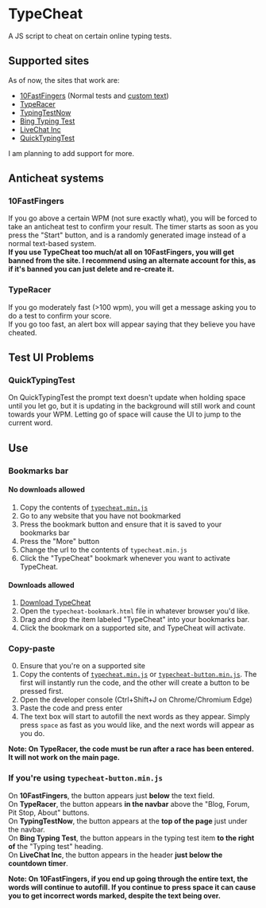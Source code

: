 # TypeCheat
A JS script to cheat on certain online typing tests.

## Supported sites
As of now, the sites that work are:
- [10FastFingers](https://10fastfingers.com/) (Normal tests and [custom text](https://10fastfingers.com/text-practice/new))
- [TypeRacer](https://play.typeracer.com/)
- [TypingTestNow](https://typingtestnow.com/)
- [Bing Typing Test](https://www.bing.com/search?q=typing+test)
- [LiveChat Inc](https://www.livechatinc.com/typing-speed-test)
- [QuickTypingTest](https://www.quicktypingtest.com/)

I am planning to add support for more.  

## Anticheat systems
### 10FastFingers
If you go above a certain WPM (not sure exactly what), you will be forced to take an anticheat test to confirm your result. The timer starts as soon as you press the "Start" button, and is a randomly generated image instead of a normal text-based system.  
**If you use TypeCheat too much/at all on 10FastFingers, you will get banned from the site. I recommend using an alternate account for this, as if it's banned you can just delete and re-create it.**

### TypeRacer
If you go moderately fast (>100 wpm), you will get a message asking you to do a test to confirm your score.  
If you go too fast, an alert box will appear saying that they believe you have cheated.

## Test UI Problems
### QuickTypingTest
On QuickTypingTest the prompt text doesn't update when holding space until you let go, but it is updating in the background will still work and count towards your WPM. Letting go of space will cause the UI to jump to the current word.

## Use
### Bookmarks bar
#### No downloads allowed
1. Copy the contents of [`typecheat.min.js`](https://raw.githubusercontent.com/hackermancool/TypeCheat/master/typecheat.min.js)
2. Go to any website that you have not bookmarked
3. Press the bookmark button and ensure that it is saved to your bookmarks bar
4. Press the "More" button
5. Change the url to the contents of `typecheat.min.js`
6. Click the "TypeCheat" bookmark whenever you want to activate TypeCheat.

#### Downloads allowed
1. [Download TypeCheat](https://github.com/hackermancool/TypeCheat/archive/master.zip)
2. Open the `typecheat-bookmark.html` file in whatever browser you'd like.
3. Drag and drop the item labeled "TypeCheat" into your bookmarks bar.
4. Click the bookmark on a supported site, and TypeCheat will activate.

### Copy-paste
0. Ensure that you're on a supported site
1. Copy the contents of [`typecheat.min.js`](https://raw.githubusercontent.com/hackermancool/TypeCheat/master/typecheat.min.js) or [`typecheat-button.min.js`](https://raw.githubusercontent.com/hackermancool/TypeCheat/master/typecheat-button.min.js). The first will instantly run the code, and the other will create a button to be pressed first.
2. Open the developer console (Ctrl+Shift+J on Chrome/Chromium Edge)
3. Paste the code and press enter
4. The text box will start to autofill the next words as they appear. Simply press `space` as fast as you would like, and the next words will appear as you do.

**Note: On TypeRacer, the code must be run after a race has been entered. It will not work on the main page.**

### If you're using `typecheat-button.min.js`
On **10FastFingers**, the button appears just **below** the text field.  
On **TypeRacer**, the button appears **in the navbar** above the "Blog, Forum, Pit Stop, About" buttons.  
On **TypingTestNow**, the button appears at the **top of the page** just under the navbar.  
On **Bing Typing Test**, the button appears in the typing test item **to the right of** the "Typing test" heading.  
On **LiveChat Inc**, the button appears in the header **just below the countdown timer**.

**Note: On 10FastFingers, if you end up going through the entire text, the words will continue to autofill. If you continue to press space it can cause you to get incorrect words marked, despite the text being over.**
